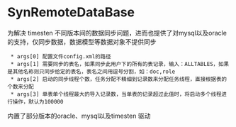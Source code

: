 # SynRemoteDataBase
为解决 timesten 不同版本间的数据同步问题，进而也提供了对mysql以及oracle的支持，仅同步数据，数据模型等数据对象不提供同步

 	 * args[0] 配置文件config.xml的路径
	 * args[1] 需要同步的表名，如果同步此用户下的所有的表记录，输入：ALLTABLES，如果是其他名称则只同步给定的表名，表名之间用逗号分割，如：doc,role
	 * args[2] 启动的同步线程个数，任务分配不精细到记录数来分配任务线程，直接根据表的个数来分配
	 * args[3] 单表单个线程最大的导入记录数，当单表的记录超过此值时，将启动多个线程进行操作，默认为100000
	 
内置了部分版本的oracle、mysql以及timesten 驱动

